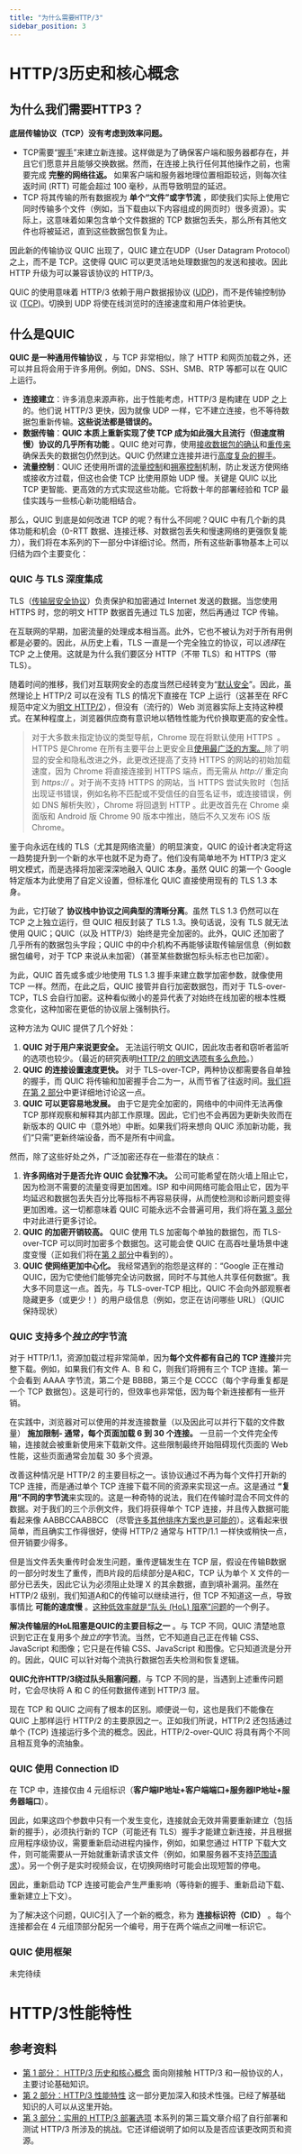 ```yaml
---
title: "为什么需要HTTP/3"
sidebar_position: 3
---
```

# HTTP/3历史和核心概念

## 为什么我们需要HTTP3？

**底层传输协议（TCP）没有考虑到效率问题。**

* TCP需要“[握手](https://developer.mozilla.org/en-US/docs/Glossary/TCP_handshake)”来建立新连接。这样做是为了确保客户端和服务器都存在，并且它们愿意并且能够交换数据。然而，在连接上执行任何其他操作之前，也需要完成 **完整的网络往返。** 如果客户端和服务器地理位置相距较远，则每次往返时间 (RTT) 可能会超过 100 毫秒，从而导致明显的延迟。
* TCP 将其传输的所有数据视为 **单个“文件”或字节流** ，即使我们实际上使用它同时传输多个文件（例如，当下载由以下内容组成的网页时）很多资源）。实际上，这意味着如果包含单个文件数据的 TCP 数据包丢失，那么所有其他文件也将被延迟，直到这些数据包恢复为止。

因此新的传输协议 QUIC 出现了，QUIC 建立在UDP（User Datagram Protocol）之上，而不是 TCP。这使得 QUIC 可以更灵活地处理数据包的发送和接收。因此HTTP 升级为可以兼容该协议的 HTTP/3。

QUIC 的使用意味着 HTTP/3 依赖于用户数据报协议 ([UDP](https://www.cloudflare.com/learning/ddos/glossary/user-datagram-protocol-udp/))，而不是传输控制协议 ([TCP](https://www.cloudflare.com/learning/ddos/glossary/tcp-ip/))。切换到 UDP 将使在线浏览时的连接速度和用户体验更快。

## 什么是QUIC

**QUIC 是一种通用传输协议** ，与 TCP 非常相似，除了 HTTP 和网页加载之外，还可以并且将会用于许多用例。例如，DNS、SSH、SMB、RTP 等都可以在 QUIC 上运行。

* **连接建立**：许多消息来源声称，出于性能考虑，HTTP/3 是构建在 UDP 之上的。他们说 HTTP/3 更快，因为就像 UDP 一样，它不建立连接，也不等待数据包重新传输。**这些说法都是错误的。**
* **数据传输**：**QUIC 本质上重新实现了使 TCP 成为如此强大且流行（但速度稍慢）协议的几乎所有功能** 。QUIC 绝对可靠，使用[接收数据包的确认](https://www.rfc-editor.org/rfc/rfc9000.html#name-generating-acknowledgments)和[重传来](https://www.rfc-editor.org/rfc/rfc9000.html#name-retransmission-of-informati)确保丢失的数据包仍然到达。QUIC 仍然建立连接并进行[高度复杂的握手](https://www.rfc-editor.org/rfc/rfc9000.html#name-cryptographic-and-transport)。
* **流量控制**：QUIC 还使用所谓的[流量控制](https://www.rfc-editor.org/rfc/rfc9000.html#name-flow-control)和[拥塞控制](https://www.rfc-editor.org/rfc/rfc9002.html)机制，防止发送方使网络或接收方过载，但这也会使 TCP 比使用原始 UDP 慢。关键是 QUIC 以比 TCP 更智能、更高效的方式实现这些功能。它将数十年的部署经验和 TCP 最佳实践与一些核心新功能相结合。

那么，QUIC 到底是如何改进 TCP 的呢？有什么不同呢？QUIC 中有几个新的具体功能和机会（0-RTT 数据、连接迁移、对数据包丢失和慢速网络的更强恢复能力），我们将在本系列的下一部分中详细讨论。然而，所有这些新事物基本上可以归结为四个主要变化：

### QUIC 与 TLS 深度集成

TLS（[传输层安全协议](https://www.cloudflare.com/en-gb/learning/ssl/transport-layer-security-tls/)）负责保护和加密通过 Internet 发送的数据。当您使用 HTTPS 时，您的明文 HTTP 数据首先通过 TLS 加密，然后再通过 TCP 传输。

在互联网的早期，加密流量的处理成本相当高。此外，它也不被认为对于所有用例都是必要的。因此，从历史上看，TLS 一直是一个完全独立的协议，可以*选择*在 TCP 之上使用。这就是为什么我们要区分 HTTP（不带 TLS）和 HTTPS（带 TLS）。

随着时间的推移，我们对互联网安全的态度当然已经转变为“[默认安全](https://blog.chromium.org/2021/03/a-safer-default-for-navigation-https.html)”。因此，虽然理论上 HTTP/2 可以在没有 TLS 的情况下直接在 TCP 上运行（这甚至在 RFC 规范中定义为[明文 HTTP/2](https://tools.ietf.org/html/rfc7540#section-3.1)），但没有（流行的）Web 浏览器实际上支持这种模式。在某种程度上，浏览器供应商有意识地以牺牲性能为代价换取更高的安全性。

> 对于大多数未指定协议的类型导航，Chrome 现在将默认使用 HTTPS  。HTTPS 是Chrome 在所有主要平台上更安全且[使用最广泛的方案。](https://transparencyreport.google.com/https/overview?hl=en)除了明显的安全和隐私改进之外，此更改还提高了支持 HTTPS 的网站的初始加载速度，因为 Chrome 将直接连接到 HTTPS 端点，而无需从 *http://* 重定向到 *https://* 。对于尚不支持 HTTPS 的网站，当 HTTPS 尝试失败时（包括出现证书错误，例如名称不匹配或不受信任的自签名证书，或连接错误，例如 DNS 解析失败），Chrome 将回退到 HTTP 。此更改首先在 Chrome 桌面版和 Android 版 Chrome 90 版本中推出，随后不久又发布 iOS 版 Chrome。

鉴于向永远在线的 TLS（尤其是网络流量）的明显演变，QUIC 的设计者决定将这一趋势提升到一个新的水平也就不足为奇了。他们没有简单地不为 HTTP/3 定义明文模式，而是选择将加密深深地融入 QUIC 本身。虽然 QUIC 的第一个 Google 特定版本为此使用了自定义设置，但标准化 QUIC 直接使用现有的 TLS 1.3 本身。

为此，它打破了 **协议栈中协议之间典型的清晰分离**。虽然 TLS 1.3 仍然可以在 TCP 之上独立运行，但 QUIC 相反封装了 TLS 1.3。换句话说，没有 TLS 就无法使用 QUIC；QUIC（以及 HTTP/3）始终是完全加密的。此外，QUIC 还加密了几乎所有的数据包头字段；QUIC 中的中介机构不再能够读取传输层信息（例如数据包编号，对于 TCP 来说从未加密）（甚至某些数据包标头标志也已加密）。

为此，QUIC 首先或多或少地使用 TLS 1.3 握手来建立数学加密参数，就像使用 TCP 一样。然而，在此之后，QUIC 接管并自行加密数据包，而对于 TLS-over-TCP，TLS 会自行加密。这种看似微小的差异代表了对始终在线加密的根本性概念变化，这种加密在更低的协议层上强制执行。

这种方法为 QUIC 提供了几个好处：

1. **QUIC 对于用户来说更安全。**
   无法运行明文 QUIC，因此攻击者和窃听者监听的选项也较少。（最近的研究表明[HTTP/2 的明文选项有多么危险](https://labs.bishopfox.com/tech-blog/h2c-smuggling-request-smuggling-via-http/2-cleartext-h2c)。）
2. **QUIC 的连接设置速度更快。**
   对于 TLS-over-TCP，两种协议都需要各自单独的握手，而 QUIC 将传输和加密握手合二为一，从而节省了往返时间。[我们将在第 2 部分](https://www.smashingmagazine.com/2021/08/http3-performance-improvements-part2/)中更详细地讨论这一点。
3. **QUIC 可以更容易地发展。**
   由于它是完全加密的，网络中的中间件无法再像 TCP 那样观察和解释其内部工作原理。因此，它们也不会再因为更新失败而在新版本的 QUIC 中（意外地）中断。如果我们将来想向 QUIC 添加新功能，我们“只需”更新终端设备，而不是所有中间盒。

然而，除了这些好处之外，广泛加密还存在一些潜在的缺点：

1. **许多网络对于是否允许 QUIC 会犹豫不决。**
   公司可能希望在防火墙上阻止它，因为检测不需要的流量变得更加困难。ISP 和中间网络可能会阻止它，因为平均延迟和数据包丢失百分比等指标不再容易获得，从而使检测和诊断问题变得更加困难。这一切都意味着 QUIC 可能永远不会普遍可用，我们将在[第 3 部分](https://www.smashingmagazine.com/2021/09/http3-practical-deployment-options-part3/)中对此进行更多讨论。
2. **QUIC 的加密开销较高。**
   QUIC 使用 TLS 加密每个单独的数据包，而 TLS-over-TCP 可以同时加密多个数据包。这可能会使 QUIC 在高吞吐量场景中速度变慢（正如我们将在[第 2 部分](https://www.smashingmagazine.com/2021/08/http3-performance-improvements-part2/)中看到的）。
3. **QUIC 使网络更加中心化。**
   我经常遇到的抱怨是这样的：“Google 正在推动 QUIC，因为它使他们能够完全访问数据，同时不与其他人共享任何数据”。我大多不同意这一点。首先，与 TLS-over-TCP 相比，QUIC 不会向外部观察者隐藏更多（或更少！）的用户级信息（例如，您正在访问哪些 URL）（QUIC 保持现状）

### QUIC 支持多个*独立的*字节流

对于 HTTP/1.1，资源加载过程非常简单，因为**每个文件都有自己的 TCP 连接**并完整下载。例如，如果我们有文件 A、B 和 C，则我们将拥有三个 TCP 连接。第一个会看到 AAAA 字节流，第二个是 BBBB，第三个是 CCCC（每个字母重复都是一个 TCP 数据包）。这是可行的，但效率也非常低，因为每个新连接都有一些开销。

在实践中，浏览器对可以使用的并发连接数量（以及因此可以并行下载的文件数量） **施加限制- 通常，每个页面加载 6 到 30 个连接。** 一旦前一个文件完全传输，连接就会被重新使用来下载新文件。这些限制最终开始阻碍现代页面的 Web 性能，这些页面通常会加载 30 多个资源。

改善这种情况是 HTTP/2 的主要目标之一。该协议通过不再为每个文件打开新的 TCP 连接，而是通过单个 TCP 连接下载不同的资源来实现这一点。这是通过 **“复用”不同的字节流**来实现的。这是一种奇特的说法，我们在传输时混合不同文件的数据。对于我们的三个示例文件，我们将获得单个 TCP 连接，并且传入数据可能看起来像 AABBCCAABBCC （尽管[许多其他排序方案也是可能的](https://blog.cloudflare.com/better-http-2-prioritization-for-a-faster-web/)）。这看起来很简单，而且确实工作得很好，使得 HTTP/2 通常与 HTTP/1.1 一样快或稍快一点，但开销要少得多。

但是当文件丢失重传时会发生问题，重传逻辑发生在 TCP 层，假设在传输B数据的一部分时发生了重传，而B片段的后续部分是A和C，TCP 认为单个 X 文件的一部分已丢失，因此它认为必须阻止处理 X 的其余数据，直到填补漏洞。虽然在 HTTP/2 级别，我们知道A和C的传输可以继续进行，但 TCP 不知道这一点，导致事情比 **可能的速度慢** 。[这种低效率就是“队头 (HoL) 阻塞”问题](https://calendar.perfplanet.com/2020/head-of-line-blocking-in-quic-and-http-3-the-details/)的一个例子。

**解决传输层的HoL阻塞是QUIC的主要目标之一** 。与 TCP 不同，QUIC 清楚地意识到它正在复用多个*独立的*字节流。当然，它不知道自己正在传输 CSS、JavaScript 和图像；它只是在传输 CSS、JavaScript 和图像。它只知道流是分开的。因此，QUIC 可以针对每个流执行数据包丢失检测和恢复逻辑。

**QUIC允许HTTP/3绕过队头阻塞问题**，与 TCP 不同的是，当遇到上述重传问题时，它会尽快将 A 和 C 的任何数据传递到 HTTP/3 层。

现在 TCP 和 QUIC 之间有了根本的区别。顺便说一句，这也是我们不能像在 QUIC 上那样运行 HTTP/2 的主要原因之一。正如我们所说，HTTP/2 还包括通过单个 (TCP) 连接运行多个流的概念。因此，HTTP/2-over-QUIC 将具有两个不同且相互竞争的流抽象。

### QUIC 使用 Connection ID

在 TCP 中，连接仅由 4 元组标识（**客户端IP地址+客户端端口+服务器IP地址+服务器端口**）。

因此，如果这四个参数中只有一个发生变化，连接就会无效并需要重新建立（包括新的握手），必须执行新的 TCP（可能还有 TLS）握手才能建立新连接，并且根据应用程序级协议，需要重新启动进程内操作，例如，如果您通过 HTTP 下载大文件，则可能需要从一开始就重新请求该文件（例如，如果服务器不支持[范围请求](https://developer.mozilla.org/en-US/docs/Web/HTTP/Range_requests)）。另一个例子是实时视频会议，在切换网络时可能会出现短暂的停电。

因此，重新启动 TCP 连接可能会产生严重影响（等待新的握手、重新启动下载、重新建立上下文）。

为了解决这个问题，QUIC引入了一个新的概念，称为 **连接标识符（CID）** 。每个连接都会在 4 元组顶部分配另一个编号，用于在两个端点之间唯一标识它。

### QUIC 使用框架

未完待续

# HTTP/3性能特性



## **参考资料**

* [第 1 部分： HTTP/3 历史和核心概念](https://www.smashingmagazine.com/2021/08/http3-core-concepts-part1/)
  面向刚接触 HTTP/3 和一般协议的人，主要讨论基础知识。
* [第 2 部分：HTTP/3 性能特性](https://www.smashingmagazine.com/2021/08/http3-performance-improvements-part2/)
  这一部分更加深入和技术性强。已经了解基础知识的人可以从这里开始。
* [第 3 部分：实用的 HTTP/3 部署选项](https://www.smashingmagazine.com/2021/09/http3-practical-deployment-options-part3/)
  本系列的第三篇文章介绍了自行部署和测试 HTTP/3 所涉及的挑战。它还详细说明了如何以及是否应该更改网页和资源。
